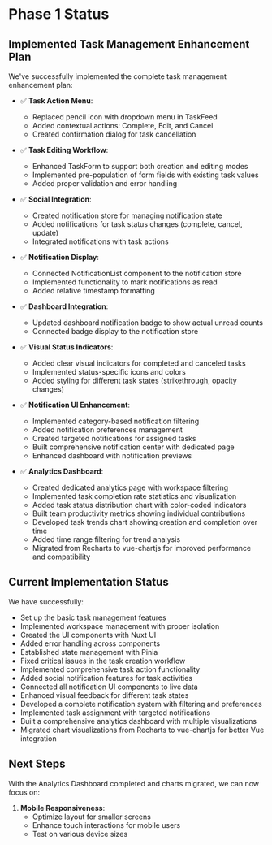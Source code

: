 # Phase 1 Status

## Implemented Task Management Enhancement Plan
We've successfully implemented the complete task management enhancement plan:

- ✅ **Task Action Menu**:
  - Replaced pencil icon with dropdown menu in TaskFeed
  - Added contextual actions: Complete, Edit, and Cancel
  - Created confirmation dialog for task cancellation

- ✅ **Task Editing Workflow**:
  - Enhanced TaskForm to support both creation and editing modes
  - Implemented pre-population of form fields with existing task values
  - Added proper validation and error handling

- ✅ **Social Integration**:
  - Created notification store for managing notification state
  - Added notifications for task status changes (complete, cancel, update)
  - Integrated notifications with task actions

- ✅ **Notification Display**:
  - Connected NotificationList component to the notification store
  - Implemented functionality to mark notifications as read
  - Added relative timestamp formatting

- ✅ **Dashboard Integration**:
  - Updated dashboard notification badge to show actual unread counts
  - Connected badge display to the notification store

- ✅ **Visual Status Indicators**:
  - Added clear visual indicators for completed and canceled tasks
  - Implemented status-specific icons and colors
  - Added styling for different task states (strikethrough, opacity changes)

- ✅ **Notification UI Enhancement**:
  - Implemented category-based notification filtering
  - Added notification preferences management
  - Created targeted notifications for assigned tasks
  - Built comprehensive notification center with dedicated page
  - Enhanced dashboard with notification previews

- ✅ **Analytics Dashboard**:
  - Created dedicated analytics page with workspace filtering
  - Implemented task completion rate statistics and visualization
  - Added task status distribution chart with color-coded indicators
  - Built team productivity metrics showing individual contributions
  - Developed task trends chart showing creation and completion over time
  - Added time range filtering for trend analysis
  - Migrated from Recharts to vue-chartjs for improved performance and compatibility

## Current Implementation Status
We have successfully:
- Set up the basic task management features
- Implemented workspace management with proper isolation
- Created the UI components with Nuxt UI
- Added error handling across components 
- Established state management with Pinia
- Fixed critical issues in the task creation workflow
- Implemented comprehensive task action functionality
- Added social notification features for task activities
- Connected all notification UI components to live data
- Enhanced visual feedback for different task states
- Developed a complete notification system with filtering and preferences
- Implemented task assignment with targeted notifications
- Built a comprehensive analytics dashboard with multiple visualizations
- Migrated chart visualizations from Recharts to vue-chartjs for better Vue integration

## Next Steps
With the Analytics Dashboard completed and charts migrated, we can now focus on:

1. **Mobile Responsiveness**:
   - Optimize layout for smaller screens
   - Enhance touch interactions for mobile users
   - Test on various device sizes